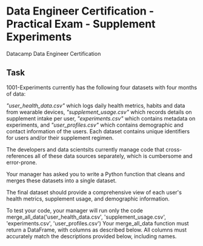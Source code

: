 # Data Engineer Certification - Practical Exam - Supplement Experiments
Datacamp Data Engineer Certification

## Task

1001-Experiments currently has the following four datasets with four months of data:

_"user_health_data.csv"_ which logs daily health metrics, habits and data from wearable devices,
_"supplement_usage.csv"_ which records details on supplement intake per user,
_"experiments.csv"_ which contains metadata on experiments, and
_"user_profiles.csv"_ which contains demographic and contact information of the users.
Each dataset contains unique identifiers for users and/or their supplement regimen.

The developers and data scientsits currently manage code that cross-references all of these data sources separately, which is cumbersome and error-prone.

Your manager has asked you to write a Python function that cleans and merges these datasets into a single dataset.

The final dataset should provide a comprehensive view of each user's health metrics, supplement usage, and demographic information.

To test your code, your manager will run only the code merge_all_data('user_health_data.csv', 'supplement_usage.csv', 'experiments.csv', 'user_profiles.csv')
Your merge_all_data function must return a DataFrame, with columns as described below.
All columns must accurately match the descriptions provided below, including names.



